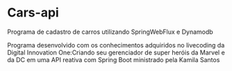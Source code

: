 # Cars-api
Programa de cadastro de carros utilizando SpringWebFlux e Dynamodb

Programa desenvolvido com os conhecimentos adquiridos no livecoding da Digital Innovation One:Criando seu gerenciador de super heróis da Marvel e da DC em uma API reativa com Spring Boot ministrado pela Kamila Santos
